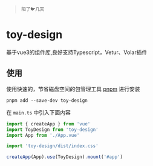 >`阳了🐦几天`
# toy-design
基于vue3的组件库,良好支持Typescript，Vetur、Volar插件

## 使用

使用快速的，节省磁盘空间的包管理工具 [pnpm](https://pnpm.io/zh) 进行安装

```shell
pnpm add --save-dev toy-design
```

在 `main.ts` 中引入下面内容

```ts
import { createApp } from 'vue'
import ToyDesign from 'toy-design'
import App from './App.vue'

import 'toy-design/dist/index.css'

createApp(App).use(ToyDesign).mount('#app')
```
